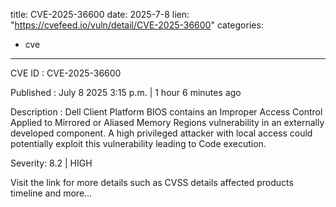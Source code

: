  
title: CVE-2025-36600
date: 2025-7-8
lien: "https://cvefeed.io/vuln/detail/CVE-2025-36600"
categories:
  - cve
---

CVE ID : CVE-2025-36600

Published :  July 8
2025
3:15 p.m. | 1 hour
6 minutes ago

Description : Dell Client Platform BIOS contains an Improper Access Control Applied to Mirrored or Aliased Memory Regions vulnerability in an externally developed component. A high privileged attacker with local access could potentially exploit this vulnerability
leading to Code execution.

Severity: 8.2 | HIGH

Visit the link for more details
such as CVSS details
affected products
timeline
and more...
